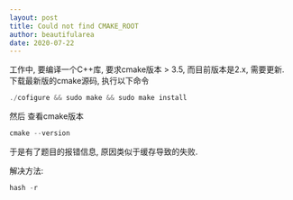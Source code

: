 ```yaml
---
layout: post
title: Could not find CMAKE_ROOT
author: beautifularea
date: 2020-07-22
---
```


工作中, 要编译一个C++库, 要求cmake版本 > 3.5, 而目前版本是2.x, 需要更新.  
下载最新版的cmake源码, 执行以下命令
```c
./cofigure && sudo make && sudo make install
```
然后 查看cmake版本
```c
cmake --version
```
于是有了题目的报错信息, 原因类似于缓存导致的失败.

解决方法:
```c
hash -r
```


